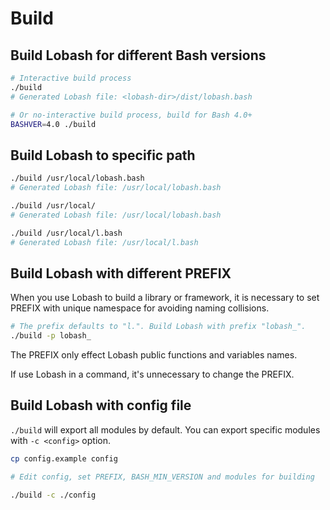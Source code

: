# Build

## Build Lobash for different Bash versions

```sh
# Interactive build process
./build
# Generated Lobash file: <lobash-dir>/dist/lobash.bash
```

```sh
# Or no-interactive build process, build for Bash 4.0+
BASHVER=4.0 ./build
```

## Build Lobash to specific path

```sh
./build /usr/local/lobash.bash
# Generated Lobash file: /usr/local/lobash.bash

./build /usr/local/
# Generated Lobash file: /usr/local/lobash.bash

./build /usr/local/l.bash
# Generated Lobash file: /usr/local/l.bash
```

## Build Lobash with different PREFIX
When you use Lobash to build a library or framework, it is necessary to set PREFIX with unique namespace for avoiding naming collisions.

```sh
# The prefix defaults to "l.". Build Lobash with prefix "lobash_".
./build -p lobash_
```

The PREFIX only effect Lobash public functions and variables names.

If use Lobash in a command, it's unnecessary to change the PREFIX.

## Build Lobash with config file

`./build` will export all modules by default. You can export specific modules with `-c <config>` option.

```sh
cp config.example config

# Edit config, set PREFIX, BASH_MIN_VERSION and modules for building

./build -c ./config
```
